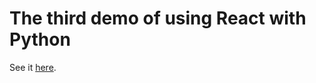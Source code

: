 # The third demo of using React with Python

See it [here](https://rob-blackbourn.github.io/demo-react-pyodide3/).
